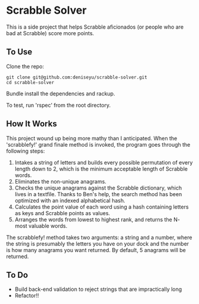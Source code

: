 # Scrabble Solver

This is a side project that helps Scrabble aficionados (or people who are bad at Scrabble) score more points.

## To Use

Clone the repo:

```
git clone git@github.com:deniseyu/scrabble-solver.git
cd scrabble-solver
```

Bundle install the dependencies and rackup.

To test, run 'rspec' from the root directory.

## How It Works

This project wound up being more mathy than I anticipated. When the 'scrabblefy!' grand finale method is invoked, the program goes through the following steps:

1. Intakes a string of letters and builds every possible permutation of every length down to 2, which is the minimum acceptable length of Scrabble words.
2. Eliminates the non-unique anagrams.
3. Checks the unique anagrams against the Scrabble dictionary, which lives in a textfile. Thanks to Ben's help, the search method has been optimized with an indexed alphabetical hash.
4. Calculates the point value of each word using a hash containing letters as keys and Scrabble points as values.
5. Arranges the words from lowest to highest rank, and returns the N- most valuable words.

The scrabblefy! method takes two arguments: a string and a number, where the string is presumably the letters you have on your dock and the number is how many anagrams you want returned. By default, 5 anagrams will be returned.

## To Do

* Build back-end validation to reject strings that are impractically long
* Refactor!!
